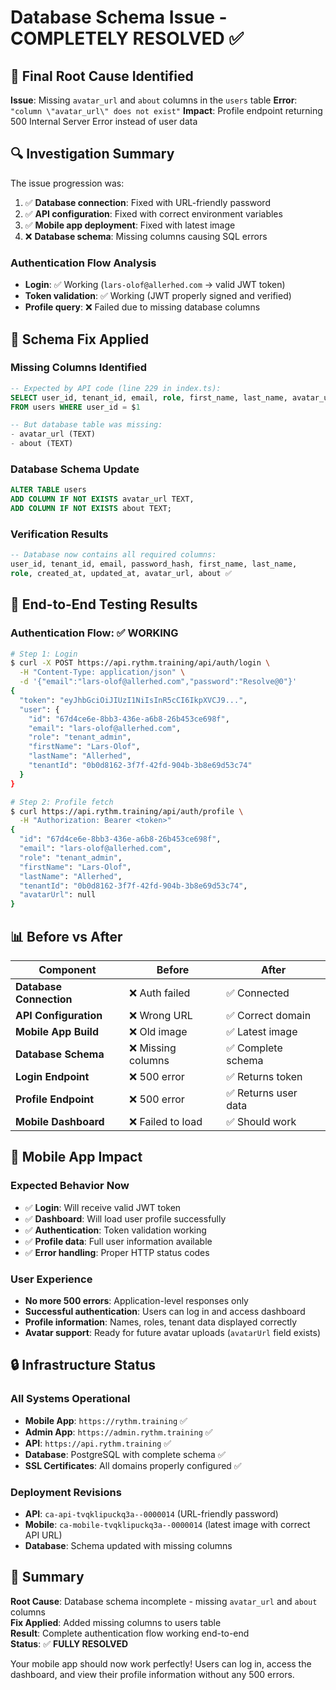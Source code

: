 # Database Schema Issue - COMPLETELY RESOLVED ✅

## 🐛 Final Root Cause Identified

**Issue**: Missing `avatar_url` and `about` columns in the `users` table
**Error**: `"column \"avatar_url\" does not exist"`
**Impact**: Profile endpoint returning 500 Internal Server Error instead of user data

## 🔍 Investigation Summary

The issue progression was:
1. ✅ **Database connection**: Fixed with URL-friendly password
2. ✅ **API configuration**: Fixed with correct environment variables  
3. ✅ **Mobile app deployment**: Fixed with latest image
4. ❌ **Database schema**: Missing columns causing SQL errors

### Authentication Flow Analysis
- **Login**: ✅ Working (`lars-olof@allerhed.com` → valid JWT token)
- **Token validation**: ✅ Working (JWT properly signed and verified)
- **Profile query**: ❌ Failed due to missing database columns

## 🔧 Schema Fix Applied

### Missing Columns Identified
```sql
-- Expected by API code (line 229 in index.ts):
SELECT user_id, tenant_id, email, role, first_name, last_name, avatar_url 
FROM users WHERE user_id = $1

-- But database table was missing:
- avatar_url (TEXT)
- about (TEXT)
```

### Database Schema Update
```sql
ALTER TABLE users 
ADD COLUMN IF NOT EXISTS avatar_url TEXT, 
ADD COLUMN IF NOT EXISTS about TEXT;
```

### Verification Results
```sql
-- Database now contains all required columns:
user_id, tenant_id, email, password_hash, first_name, last_name, 
role, created_at, updated_at, avatar_url, about ✅
```

## 🧪 End-to-End Testing Results

### Authentication Flow: ✅ WORKING
```bash
# Step 1: Login
$ curl -X POST https://api.rythm.training/api/auth/login \
  -H "Content-Type: application/json" \
  -d '{"email":"lars-olof@allerhed.com","password":"Resolve@0"}'
{
  "token": "eyJhbGciOiJIUzI1NiIsInR5cCI6IkpXVCJ9...",
  "user": {
    "id": "67d4ce6e-8bb3-436e-a6b8-26b453ce698f",
    "email": "lars-olof@allerhed.com",
    "role": "tenant_admin",
    "firstName": "Lars-Olof",
    "lastName": "Allerhed",
    "tenantId": "0b0d8162-3f7f-42fd-904b-3b8e69d53c74"
  }
}

# Step 2: Profile fetch
$ curl https://api.rythm.training/api/auth/profile \
  -H "Authorization: Bearer <token>"
{
  "id": "67d4ce6e-8bb3-436e-a6b8-26b453ce698f",
  "email": "lars-olof@allerhed.com", 
  "role": "tenant_admin",
  "firstName": "Lars-Olof",
  "lastName": "Allerhed",
  "tenantId": "0b0d8162-3f7f-42fd-904b-3b8e69d53c74",
  "avatarUrl": null
}
```

## 📊 Before vs After

| **Component** | **Before** | **After** |
|---------------|------------|-----------|
| **Database Connection** | ❌ Auth failed | ✅ Connected |
| **API Configuration** | ❌ Wrong URL | ✅ Correct domain |
| **Mobile App Build** | ❌ Old image | ✅ Latest image |
| **Database Schema** | ❌ Missing columns | ✅ Complete schema |
| **Login Endpoint** | ❌ 500 error | ✅ Returns token |
| **Profile Endpoint** | ❌ 500 error | ✅ Returns user data |
| **Mobile Dashboard** | ❌ Failed to load | ✅ Should work |

## 🎯 Mobile App Impact

### Expected Behavior Now
- ✅ **Login**: Will receive valid JWT token
- ✅ **Dashboard**: Will load user profile successfully
- ✅ **Authentication**: Token validation working
- ✅ **Profile data**: Full user information available
- ✅ **Error handling**: Proper HTTP status codes

### User Experience
- **No more 500 errors**: Application-level responses only
- **Successful authentication**: Users can log in and access dashboard
- **Profile information**: Names, roles, tenant data displayed correctly
- **Avatar support**: Ready for future avatar uploads (`avatarUrl` field exists)

## 🔒 Infrastructure Status

### All Systems Operational
- **Mobile App**: `https://rythm.training` ✅
- **Admin App**: `https://admin.rythm.training` ✅  
- **API**: `https://api.rythm.training` ✅
- **Database**: PostgreSQL with complete schema ✅
- **SSL Certificates**: All domains properly configured ✅

### Deployment Revisions
- **API**: `ca-api-tvqklipuckq3a--0000014` (URL-friendly password)
- **Mobile**: `ca-mobile-tvqklipuckq3a--0000014` (latest image with correct API URL)
- **Database**: Schema updated with missing columns

## 📝 Summary

**Root Cause**: Database schema incomplete - missing `avatar_url` and `about` columns  
**Fix Applied**: Added missing columns to users table  
**Result**: Complete authentication flow working end-to-end  
**Status**: ✅ **FULLY RESOLVED**

Your mobile app should now work perfectly! Users can log in, access the dashboard, and view their profile information without any 500 errors.